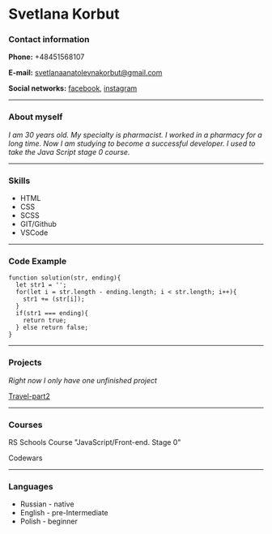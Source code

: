 # **Svetlana Korbut**


### **Contact information**

**Phone:** +48451568107

**E-mail:** svetlanaanatolevnakorbut@gmail.com

**Social networks:** [facebook](https://www.facebook.com/), [instagram](https://www.instagram.com/svetlana13_korbut/)

*********************************


### **About myself**

*I am 30 years old. My specialty is pharmacist. I worked in a pharmacy for a long time. Now I am studying to become a successful developer. I used to take the Java Script stage 0 course.*

**************************************



### **Skills**


* HTML
* CSS
* SCSS
* GIT/Github
* VSCode

**************************************

### **Code Example**


```
function solution(str, ending){
  let str1 = '';
  for(let i = str.length - ending.length; i < str.length; i++){
    str1 += (str[i]);
  }
  if(str1 === ending){
    return true;
  } else return false;
}
```


**************************************************

### **Projects**

*Right now I only have one unfinished project*

[Travel-part2](https://korbut13.github.io/rsschool-cv/travel/)


**************************************************

### **Courses**


RS Schools Course "JavaScript/Front-end. Stage 0"

Codewars


*************************************************

### **Languages**

* Russian - native
* English - pre-Intermediate
* Polish - beginner


